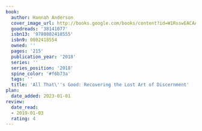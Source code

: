```yaml
---
book:
  author: Hannah Anderson
  cover_image_url: http://books.google.com/books/content?id=W1RsswEACAAJ&printsec=frontcover&img=1&zoom=1&source=gbs_api
  goodreads: '38141077'
  isbn13: '9780802418555'
  isbn9: 0802418554
  owned: ''
  pages: '215'
  publication_year: '2018'
  series: ''
  series_position: '2018'
  spine_color: '#f6b73a'
  tags: ''
  title: 'All That\''s Good: Recovering the Lost Art of Discernment'
plan:
  date_added: 2023-01-01
review:
  date_read:
  - 2019-01-03
  rating: 4
---
```

